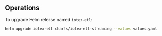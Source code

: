 ## Operations

To upgrade Helm release named `iotex-etl`:

```bash
helm upgrade iotex-etl charts/iotex-etl-streaming --values values.yaml
```
